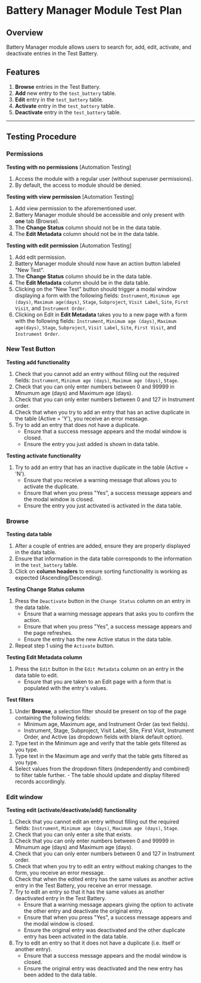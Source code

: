 # Battery Manager Module Test Plan

##  Overview

Battery Manager module allows users to search for, add, edit, activate, and deactivate entries in the
Test Battery.

##  Features

1. **Browse** entries in the Test Battery.
2. **Add** new entry to the `test_battery` table.
3. **Edit** entry in the `test_battery` table.
4. **Activate** entry in the `test_battery` table.
5. **Deactivate** entry in the `test_battery` table.

---

##  Testing Procedure

### Permissions

**Testing with no permissions** [Automation Testing]
  1. Access the module with a regular user (without superuser permissions).
  2. By default, the access to module should be denied.

**Testing with view permission** [Automation Testing]
  1. Add view permission to the aforementioned user.
  2. Battery Manager module should be accessible and only present with **one** tab (Browse).
  3. The **Change Status** column should not be in the data table.
  4. The **Edit Metadata** column should not be in the data table.

**Testing with edit permission** [Automation Testing]
  1. Add edit permission.
  2. Battery Manager module should now have an action button labeled "New Test".
  3. The **Change Status** column should be in the data table.
  4. The **Edit Metadata** column should be in the data table.
  5. Clicking on the "New Test" button should trigger a modal window displaying a form with the following fields:
     `Instrument`, `Minimum age (days)`, `Maximum age(days)`, `Stage`, `Subproject`, `Visit Label`, `Site`, `First Visit`,
     and `Instrument Order`.
  6. Clicking on Edit in **Edit Metadata** takes you to a new page with a form with the following fields:
     `Instrument`, `Minimum age (days)`, `Maximum age(days)`, `Stage`, `Subproject`, `Visit Label`, `Site`, `First Visit`,
     and `Instrument Order`.

### New Test Button

**Testing add functionality**
  1. Check that you cannot add an entry without filling out the required fields: `Instrument`, `Minimum age (days)`, `Maximum age (days)`, `Stage`.
  2. Check that you can only enter numbers between 0 and 99999 in Minumum age (days) and Maximum age (days).
  3. Check that you can only enter numbers between 0 and 127 in Instrument order.
  4. Check that when you try to add an entry that has an active duplicate in the table (Active = 'Y'), you receive an error message.
  5. Try to add an entry that does not have a duplicate.
     - Ensure that a success message appears and the modal window is closed.
     - Ensure the entry you just added is shown in data table.

**Testing activate functionality**
  1. Try to add an entry that has an inactive duplicate in the table (Active = 'N').
     - Ensure that you receive a warning message that allows you to activate the duplicate.
     - Ensure that when you press "Yes", a success message appears and the modal window is closed.
     - Ensure the entry you just activated is activated in the data table.

### Browse

**Testing data table**
  1. After a couple of entries are added, ensure they are properly displayed in the data table.
  2. Ensure that information in the data table corresponds to the information in the `test_battery` table.
  3. Click on **column headers** to ensure sorting functionality is working as expected (Ascending/Descending).

**Testing Change Status column**
  1. Press the `Deactivate` button in the `Change Status` column on an entry in the data table.
     - Ensure that a warning message appears that asks you to confirm the action.
     - Ensure that when you press "Yes", a success message appears and the page refreshes.
     - Ensure the entry has the new Active status in the data table.
  2. Repeat step 1 using the `Activate` button.

**Testing Edit Metadata column**
  1. Press the `Edit` button in the `Edit Metadata` column on an entry in the data table to edit.
     - Ensure that you are taken to an Edit page with a form that is populated with the entry's values.

**Test filters**
  1. Under **Browse**, a selection filter should be present on top of the page containing the following fields:
     - Minimum age, Maximum age, and Instrument Order (as text fields).
     - Instrument, Stage, Subproject, Visit Label, Site, First Visit, Instrument Order, and Active (as dropdown fields with blank default option).
  2. Type text in the Minimum age and verify that the table gets filtered as you type.
  3. Type text in the Maximum age and verify that the table gets filtered as you type.
  4. Select values from the dropdown filters (independently and combined) to filter table further.
    - The table should update and display filtered records accordingly.

### Edit window

**Testing edit (activate/deactivate/add) functionality**
  1. Check that you cannot edit an entry without filling out the required fields: `Instrument`, `Minimum age (days)`, `Maximum age (days)`, `Stage`.
  2. Check that you can only enter a site that exists.
  3. Check that you can only enter numbers between 0 and 99999 in Minumum age (days) and Maximum age (days).
  4. Check that you can only enter numbers between 0 and 127 in Instrument order.
  5. Check that when you try to edit an entry without making changes to the form, you receive an error message.
  6. Check that when the edited entry has the same values as another active entry in the Test Battery, you receive an error message.
  7. Try to edit an entry so that it has the same values as another deactivated entry in the Test Battery.
     - Ensure that a warning message appears giving the option to activate the other entry and deactivate the original entry.
     - Ensure that when you press "Yes", a success message appears and the modal window is closed.
     - Ensure the original entry was deactivated and the other duplicate entry has been activated in the data table.
  8. Try to edit an entry so that it does not have a duplicate (i.e. itself or another entry).
     - Ensure that a success message appears and the modal window is closed.
     - Ensure the original entry was deactivated and the new entry has been added to the data table.
